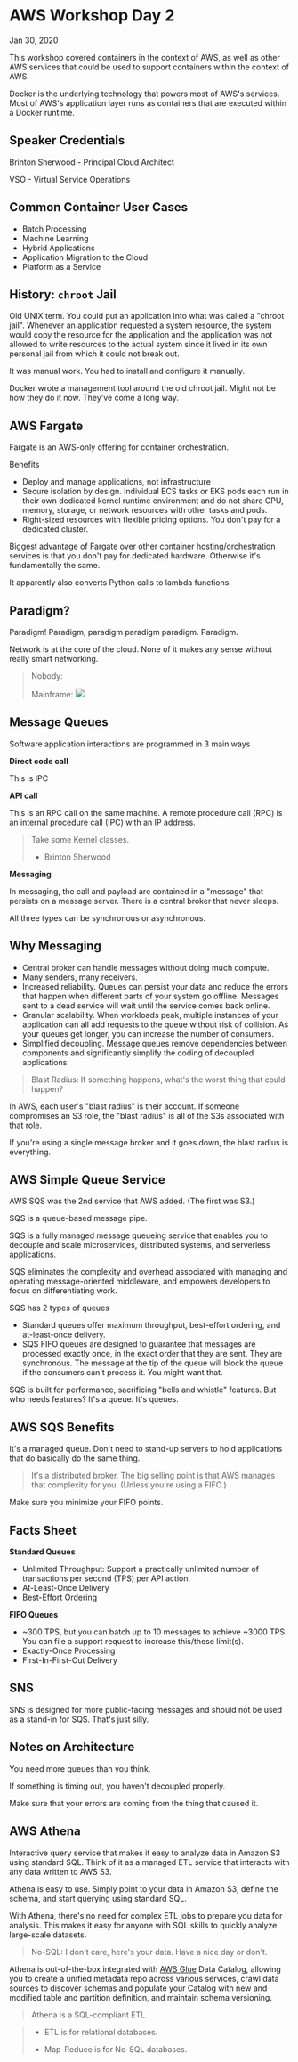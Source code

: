 # AWS Workshop Day 2

Jan 30, 2020

This workshop covered containers in the context of AWS, as well as other AWS
services that could be used to support containers within the context of AWS.

Docker is the underlying technology that powers most of AWS's services. Most of
AWS's application layer runs as containers that are executed within a Docker
runtime.

## Speaker Credentials

Brinton Sherwood - Principal Cloud Architect

VSO - Virtual Service Operations

## Common Container User Cases

- Batch Processing
- Machine Learning
- Hybrid Applications
- Application Migration to the Cloud
- Platform as a Service

## History: `chroot` Jail

Old UNIX term. You could put an application into what was called a "chroot
jail". Whenever an application requested a system resource, the system would
copy the resource for the application and the application was not allowed to
write resources to the actual system since it lived in its own personal jail
from which it could not break out.

It was manual work. You had to install and configure it manually.

Docker wrote a management tool around the old chroot jail. Might not be how they
do it now. They've come a long way.

## AWS Fargate

Fargate is an AWS-only offering for container orchestration.

Benefits

- Deploy and manage applications, not infrastructure
- Secure isolation by design. Individual ECS tasks or EKS pods each run in their
  own dedicated kernel runtime environment and do not share CPU, memory,
  storage, or network resources with other tasks and pods.
- Right-sized resources with flexible pricing options. You don't pay for a
  dedicated cluster.

Biggest advantage of Fargate over other container hosting/orchestration services
is that you don't pay for dedicated hardware. Otherwise it's fundamentally the
same.

It apparently also converts Python calls to lambda functions.

## Paradigm?

Paradigm! Paradigm, paradigm paradigm paradigm. Paradigm.

Network is at the core of the cloud. None of it makes any sense without really
smart networking.

> Nobody:
>
> Mainframe:
> ![](bender-im-back-baby.jpg)

## Message Queues

Software application interactions are programmed in 3 main ways

**Direct code call**

This is IPC

**API call**

This is an RPC call on the same machine. A remote procedure call (RPC) is an
internal procedure call (IPC) with an IP address.

> Take some Kernel classes.
> 
> - Brinton Sherwood

**Messaging**

In messaging, the call and payload are contained in a "message" that persists on
a message server. There is a central broker that never sleeps.

All three types can be synchronous or asynchronous.

## Why Messaging

- Central broker can handle messages without doing much compute.
- Many senders, many receivers.
- Increased reliability. Queues can persist your data and reduce the errors that
  happen when different parts of your system go offline. Messages sent to a dead
  service will wait until the service comes back online.
- Granular scalability. When workloads peak, multiple instances of your
  application can all add requests to the queue without risk of collision. As
  your queues get longer, you can increase the number of consumers.
- Simplified decoupling. Message queues remove dependencies between components
  and significantly simplify the coding of decoupled applications.

> Blast Radius: If something happens, what's the worst thing that could happen?

In AWS, each user's "blast radius" is their account. If someone compromises an
S3 role, the "blast radius" is all of the S3s associated with that role.

If you're using a single message broker and it goes down, the blast radius is
everything.

## AWS Simple Queue Service

AWS SQS was the 2nd service that AWS added. (The first was S3.)

SQS is a queue-based message pipe.

SQS is a fully managed message queueing service that enables you to decouple and
scale microservices, distributed systems, and serverless applications.

SQS eliminates the complexity and overhead associated with managing and
operating message-oriented middleware, and empowers developers to focus on
differentiating work.

SQS has 2 types of queues

- Standard queues offer maximum throughput, best-effort ordering, and
  at-least-once delivery.
- SQS FIFO queues are designed to guarantee that messages are processed exactly
  once, in the exact order that they are sent. They are synchronous. The message
  at the tip of the queue will block the queue if the consumers can't process
  it. You might want that.

SQS is built for performance, sacrificing "bells and whistle" features. But who
needs features? It's a queue. It's queues.

## AWS SQS Benefits

It's a managed queue. Don't need to stand-up servers to hold applications that
do basically do the same thing.

> It's a distributed broker. The big selling point is that AWS manages that
> complexity for you. (Unless you're using a FIFO.)

Make sure you minimize your FIFO points.

## Facts Sheet

**Standard Queues**

- Unlimited Throughput: Support a practically unlimited number of transactions
  per second (TPS) per API action.
- At-Least-Once Delivery
- Best-Effort Ordering

**FIFO Queues**

- ~300 TPS, but you can batch up to 10 messages to achieve ~3000 TPS. You can
  file a support request to increase this/these limit(s).
- Exactly-Once Processing
- First-In-First-Out Delivery

## SNS

SNS is designed for more public-facing messages and should not be used as a
stand-in for SQS. That's just silly.

## Notes on Architecture

You need more queues than you think.

If something is timing out, you haven't decoupled properly.

Make sure that your errors are coming from the thing that caused it.

## AWS Athena

Interactive query service that makes it easy to analyze data in Amazon S3 using
standard SQL. Think of it as a managed ETL service that interacts with any data
written to AWS S3.

Athena is easy to use. Simply point to your data in Amazon S3, define the
schema, and start querying using standard SQL.

With Athena, there's no need for complex ETL jobs to prepare you data for
analysis. This makes it easy for anyone with SQL skills to quickly analyze
large-scale datasets.

> No-SQL: I don't care, here's your data. Have a nice day or don't.

Athena is out-of-the-box integrated with
[AWS Glue](https://aws.amazon.com/glue/) Data Catalog, allowing you to create a
unified metadata repo across various services, crawl data sources to discover
schemas and populate your Catalog with new and modified table and partition
definition, and maintain schema versioning.

> Athena is a SQL-compliant ETL.

> - ETL is for relational databases.
> 
> - Map-Reduce is for No-SQL databases.
